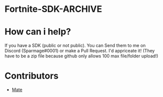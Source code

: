 # Fortnite-SDK-ARCHIVE

# How can i help?
If you have a SDK (public or not public). You can Send them to me on Discord (Sparmage#0001) or make a Pull Request. I'd appriceate it! (They have to be a zip file because github only allows 100 max file/folder upload!)

# Contributors
- [Mate](https://github.com/McMistrzYT)
